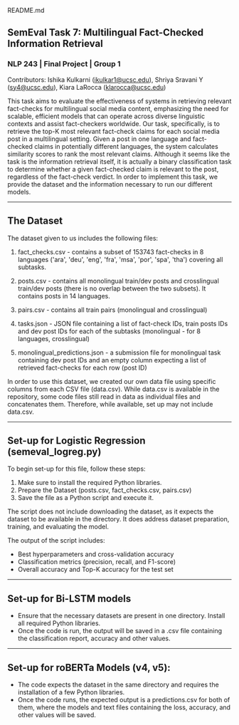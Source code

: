 README.md

## SemEval Task 7: Multilingual Fact-Checked Information Retrieval

### NLP 243 | Final Project | Group 1

Contributors: Ishika Kulkarni (ikulkar1@ucsc.edu), Shriya Sravani Y (sy4@ucsc.edu), Kiara LaRocca (klarocca@ucsc.edu)

This task aims to evaluate the effectiveness of systems in retrieving relevant fact-checks for multilingual social media content, emphasizing the need for scalable, efficient models that can operate across diverse linguistic contexts and assist fact-checkers worldwide. Our task, specifically, is to retrieve the top-K most relevant fact-check claims for each social media post in a multilingual setting. Given a post in one language and fact-checked claims in potentially different languages, the system calculates similarity scores to rank the most relevant claims. Although it seems like the task is the information retrieval itself, it is actually a binary classification task to determine whether a given fact-checked claim is relevant to the post, regardless of the fact-check verdict. In order to implement this task, we provide the dataset and the information necessary to run our different models.

___________________________________

## The Dataset

The dataset given to us includes the following files:

1. fact_checks.csv - contains a subset of 153743 fact-checks in 8 languages ('ara', 'deu', 'eng', 'fra', 'msa', 'por', 'spa', 'tha') covering all subtasks.

2. posts.csv - contains all monolingual train/dev posts and crosslingual train/dev posts (there is no overlap between the two subsets). It contains posts in 14 languages.

3. pairs.csv - contains all train pairs (monolingual and crosslingual)

4. tasks.json - JSON file containing a list of fact-check IDs, train posts IDs and dev post IDs for each of the subtasks (monolingual - for 8 languages, crosslingual)

5. monolingual_predictions.json - a submission file for monolingual task containing dev post IDs and an empty column expecting a list of retrieved fact-checks for each row (post ID)

In order to use this dataset, we created our own data file using specific columns from each CSV file (data.csv). While data.csv is available in the repository, some code files still read in data as individual files and concatenates them. Therefore, while available, set up may not include data.csv.

___________________________________

## Set-up for Logistic Regression (semeval_logreg.py)

To begin set-up for this file, follow these steps:
1. Make sure to install the required Python libraries.
2. Prepare the Dataset (posts.csv, fact_checks.csv, pairs.csv)
3. Save the file as a Python script and execute it.

The script does not include downloading the dataset, as it expects the dataset to be available in the directory. It does address dataset preparation, training, and evaluating the model.

The output of the script includes:
* Best hyperparameters and cross-validation accuracy
* Classification metrics (precision, recall, and F1-score)
* Overall accuracy and Top-K accuracy for the test set

___________________________________

## Set-up for Bi-LSTM models

* Ensure that the necessary datasets are present in one directory. Install all required Python libraries.
* Once the code is run, the output will be saved in a .csv file containing the classification report, accuracy and other values.

___________________________________
## Set-up for roBERTa Models (v4, v5):

* The code expects the dataset in the same directory and requires the installation of a few Python libraries.
* Once the code runs, the expected output is a predictions.csv for both of them, where the models and text files containing the loss, accuracy, and other values will be saved.
